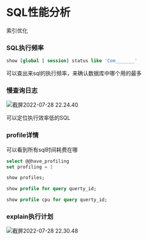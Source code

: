 # SQL性能分析



索引优化



### SQL执行频率

```sql
show [global | session] status like 'Com_______'
```

可以查出来sql的执行频率，来确认数据库中哪个用的最多



### 慢查询日志

![截屏2022-07-28 22.24.40](https://xingqiu-tuchuang-1256524210.cos.ap-shanghai.myqcloud.com/3978/%E6%88%AA%E5%B1%8F2022-07-28%2022.24.40.png)

可以定位执行效率低的SQL





### profile详情

可以看到所有sql时间耗费在哪

```sql
select @@have_profiling
set profiling = 1
```



```sql
show profiles;

show profile for query querty_id;

show profile cpu for query querty_id;
```





### explain执行计划



![截屏2022-07-28 22.30.48](https://xingqiu-tuchuang-1256524210.cos.ap-shanghai.myqcloud.com/3978/%E6%88%AA%E5%B1%8F2022-07-28%2022.30.48.png)



